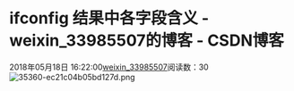 # ifconfig 结果中各字段含义 - weixin_33985507的博客 - CSDN博客
2018年05月18日 16:22:00[weixin_33985507](https://me.csdn.net/weixin_33985507)阅读数：30
![35360-ec21c04b05bd127d.png](https://upload-images.jianshu.io/upload_images/35360-ec21c04b05bd127d.png)
